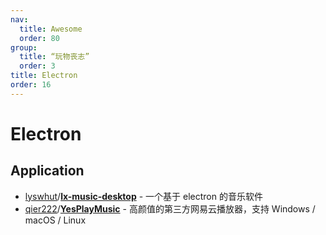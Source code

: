 ```yaml
---
nav:
  title: Awesome
  order: 80
group:
  title: “玩物丧志”
  order: 3
title: Electron
order: 16
---
```


# Electron

## Application

- [lyswhut](https://github.com/lyswhut)/**[lx-music-desktop](https://github.com/lyswhut/lx-music-desktop)** - 一个基于 electron 的音乐软件
- [qier222](https://github.com/qier222)/**[YesPlayMusic](https://github.com/qier222/YesPlayMusic)** - 高颜值的第三方网易云播放器，支持 Windows / macOS / Linux 

